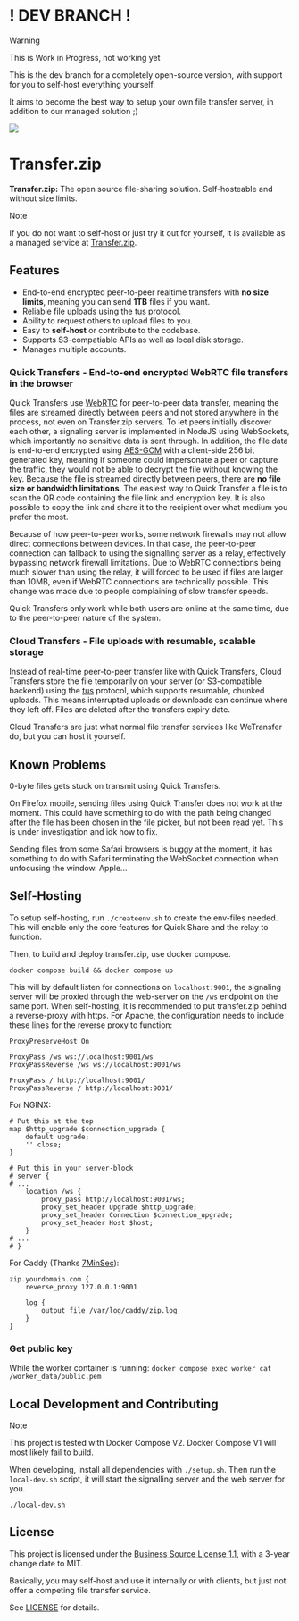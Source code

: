 # ! DEV BRANCH !

> [!WARNING] 
> This is Work in Progress, not working yet

This is the dev branch for a completely open-source version, with support for you to self-host everything yourself.

It aims to become the best way to setup your own file transfer server, in addition to our managed solution ;)

<img src="https://dev.transfer.zip/img/icon-small.png"></img>

# Transfer.zip

**Transfer.zip:** The open source file-sharing solution. Self-hosteable and without size limits.

> [!NOTE]
> If you do not want to self-host or just try it out for yourself, it is available as a managed service at [Transfer.zip](https://transfer.zip/).

## Features

- End-to-end encrypted peer-to-peer realtime transfers with **no size limits**, meaning you can send **1TB** files if you want.
- Reliable file uploads using the [tus](https://tus.io/) protocol.
- Ability to request others to upload files to you.
- Easy to **self-host** or contribute to the codebase.
- Supports S3-compatiable APIs as well as local disk storage.
- Manages multiple accounts.

### Quick Transfers - End-to-end encrypted WebRTC file transfers in the browser
Quick Transfers use [WebRTC](http://www.webrtc.org/) for peer-to-peer data transfer, meaning the files are streamed directly between peers and not stored anywhere in the process, not even on Transfer.zip servers. To let peers initially discover each other, a signaling server is implemented in NodeJS using WebSockets, which importantly no sensitive data is sent through. In addition, the file data is end-to-end encrypted using [AES-GCM](https://en.wikipedia.org/wiki/Galois/Counter_Mode) with a client-side 256 bit generated key, meaning if someone could impersonate a peer or capture the traffic, they would not be able to decrypt the file without knowing the key. Because the file is streamed directly between peers, there are **no file size or bandwidth limitations**. The easiest way to Quick Transfer a file is to scan the QR code containing the file link and encryption key. It is also possible to copy the link and share it to the recipient over what medium you prefer the most. 

Because of how peer-to-peer works, some network firewalls may not allow direct connections between devices. In that case, the peer-to-peer connection can fallback to using the signalling server as a relay, effectively bypassing network firewall limitations. Due to WebRTC connections being much slower than using the relay, it will forced to be used if files are larger than 10MB, even if WebRTC connections are technically possible. This change was made due to people complaining of slow transfer speeds.

Quick Transfers only work while both users are online at the same time, due to the peer-to-peer nature of the system. 

### Cloud Transfers - File uploads with resumable, scalable storage
Instead of real-time peer-to-peer transfer like with Quick Transfers, Cloud Transfers store the file temporarily on your server (or S3-compatible backend) using the [tus](https://tus.io/) protocol, which supports resumable, chunked uploads. This means interrupted uploads or downloads can continue where they left off. Files are deleted after the transfers expiry date.

Cloud Transfers are just what normal file transfer services like WeTransfer do, but you can host it yourself.

## Known Problems

0-byte files gets stuck on transmit using Quick Transfers.

On Firefox mobile, sending files using Quick Transfer does not work at the moment. This could have something to do with the path being changed after the file has been chosen in the file picker, but not been read yet. This is under investigation and idk how to fix.

Sending files from some Safari browsers is buggy at the moment, it has something to do with Safari terminating the WebSocket connection when unfocusing the window. Apple...

## Self-Hosting
To setup self-hosting, run  `./createenv.sh` to create the env-files needed. This will enable only the core features for Quick Share and the relay to function.

Then, to build and deploy transfer.zip, use docker compose.
```
docker compose build && docker compose up
```
This will by default listen for connections on `localhost:9001`, the signaling server will be proxied through the web-server on the `/ws` endpoint on the same port. When self-hosting, it is recommended to put transfer.zip behind a reverse-proxy with https.
For Apache, the configuration needs to include these lines for the reverse proxy to function:
```
ProxyPreserveHost On

ProxyPass /ws ws://localhost:9001/ws
ProxyPassReverse /ws ws://localhost:9001/ws

ProxyPass / http://localhost:9001/
ProxyPassReverse / http://localhost:9001/
```

For NGINX:
```
# Put this at the top
map $http_upgrade $connection_upgrade {
    default upgrade;
    '' close;
}

# Put this in your server-block
# server {
# ...
    location /ws {
        proxy_pass http://localhost:9001/ws;
        proxy_set_header Upgrade $http_upgrade;
        proxy_set_header Connection $connection_upgrade;
        proxy_set_header Host $host;
    }
# ...
# }
```

For Caddy (Thanks [7MinSec](https://github.com/7MinSec)):
```
zip.yourdomain.com {
    reverse_proxy 127.0.0.1:9001

    log {
        output file /var/log/caddy/zip.log
    }
}
```

### Get public key

While the worker container is running:
`docker compose exec worker cat /worker_data/public.pem`

## Local Development and Contributing
> [!NOTE]
> This project is tested with Docker Compose V2. Docker Compose V1 will most likely fail to build.

When developing, install all dependencies with `./setup.sh`. Then run the `local-dev.sh` script, it will start the signalling server and the web server for you.
```
./local-dev.sh
```

## License

This project is licensed under the [Business Source License 1.1](./LICENSE), with a 3-year change date to MIT.

Basically, you may self-host and use it internally or with clients, but just not offer a competing file transfer service.

See [LICENSE](./LICENSE) for details.
